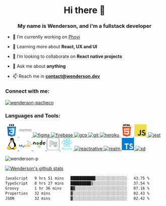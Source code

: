 <!--
**Wenderson-P/wenderson-p** is a ✨ _special_ ✨ repository because its `README.md` (this file) appears on your GitHub profile.**
-->

<h1 align="center">Hi there 👋</h1>
<h3 align="center">My name is Wenderson, and i'm a fullstack developer</h3>

- 🔭 I’m currently working on [Phovi](https://phovi.app/)

- 🌱 Learning more about **React, UX and UI**

- 👯 I’m looking to collaborate on **React native projects**

- 💬 Ask me about **anything**

- 📫 Reach me in **contact@wenderson.dev**

<h3 align="left">Connect with me:</h3>
<p align="left">
<a href="https://linkedin.com/in/wenderson-pacheco" target="blank"><img align="center" src="https://cdn.jsdelivr.net/npm/simple-icons@3.0.1/icons/linkedin.svg" alt="wenderson-pacheco" height="30" width="40" /></a>
</p>

<h3 align="left">Languages and Tools:</h3>
<p align="left"> <a href="https://www.w3schools.com/css/" target="_blank"> <img src="https://raw.githubusercontent.com/devicons/devicon/master/icons/css3/css3-original-wordmark.svg" alt="css3" width="40" height="40"/> </a> <a href="https://expressjs.com" target="_blank"> <img src="https://raw.githubusercontent.com/devicons/devicon/master/icons/express/express-original-wordmark.svg" alt="express" width="40" height="40"/> </a> <a href="https://www.figma.com/" target="_blank"> <img src="https://www.vectorlogo.zone/logos/figma/figma-icon.svg" alt="figma" width="40" height="40"/> </a> <a href="https://firebase.google.com/" target="_blank"> <img src="https://www.vectorlogo.zone/logos/firebase/firebase-icon.svg" alt="firebase" width="40" height="40"/> </a> <a href="https://cloud.google.com" target="_blank"> <img src="https://www.vectorlogo.zone/logos/google_cloud/google_cloud-icon.svg" alt="gcp" width="40" height="40"/> </a> <a href="https://git-scm.com/" target="_blank"> <img src="https://www.vectorlogo.zone/logos/git-scm/git-scm-icon.svg" alt="git" width="40" height="40"/> </a> <a href="https://heroku.com" target="_blank"> <img src="https://www.vectorlogo.zone/logos/heroku/heroku-icon.svg" alt="heroku" width="40" height="40"/> </a> <a href="https://www.w3.org/html/" target="_blank"> <img src="https://raw.githubusercontent.com/devicons/devicon/master/icons/html5/html5-original-wordmark.svg" alt="html5" width="40" height="40"/> </a> <a href="https://developer.mozilla.org/en-US/docs/Web/JavaScript" target="_blank"> <img src="https://raw.githubusercontent.com/devicons/devicon/master/icons/javascript/javascript-original.svg" alt="javascript" width="40" height="40"/> </a> <a href="https://jestjs.io" target="_blank"> <img src="https://www.vectorlogo.zone/logos/jestjsio/jestjsio-icon.svg" alt="jest" width="40" height="40"/> </a> <a href="https://www.linux.org/" target="_blank"> <img src="https://raw.githubusercontent.com/devicons/devicon/master/icons/linux/linux-original.svg" alt="linux" width="40" height="40"/> </a> <a href="https://www.mysql.com/" target="_blank"> <img src="https://raw.githubusercontent.com/devicons/devicon/master/icons/mysql/mysql-original-wordmark.svg" alt="mysql" width="40" height="40"/> </a> <a href="https://nodejs.org" target="_blank"> <img src="https://raw.githubusercontent.com/devicons/devicon/master/icons/nodejs/nodejs-original-wordmark.svg" alt="nodejs" width="40" height="40"/> </a> <a href="https://www.photoshop.com/en" target="_blank"> <img src="https://raw.githubusercontent.com/devicons/devicon/master/icons/photoshop/photoshop-line.svg" alt="photoshop" width="40" height="40"/> </a> <a href="https://reactjs.org/" target="_blank"> <img src="https://raw.githubusercontent.com/devicons/devicon/master/icons/react/react-original-wordmark.svg" alt="react" width="40" height="40"/> </a> <a href="https://reactnative.dev/" target="_blank"> <img src="https://reactnative.dev/img/header_logo.svg" alt="reactnative" width="40" height="40"/> </a> <a href="https://realm.io/" target="_blank"> <img src="https://raw.githubusercontent.com/bestofjs/bestofjs-webui/8665e8c267a0215f3159df28b33c365198101df5/public/logos/realm.svg" alt="realm" width="40" height="40"/> </a> <a href="https://www.typescriptlang.org/" target="_blank"> <img src="https://raw.githubusercontent.com/devicons/devicon/master/icons/typescript/typescript-original.svg" alt="typescript" width="40" height="40"/> </a> <a href="https://www.adobe.com/products/xd.html" target="_blank"> <img src="https://cdn.worldvectorlogo.com/logos/adobe-xd.svg" alt="xd" width="40" height="40"/> </a> </p>

<p><img align="center" src="https://github-readme-stats.vercel.app/api/top-langs?username=wenderson-p&show_icons=true&locale=en&layout=compact" alt="wenderson-p" /></p>

[![Wenderson's github stats](https://github-readme-stats.vercel.app/api?username=wenderson-p&show_icons=true&theme=tokyonight&hide=issues)](https://github.com/wenderson-p/github-readme-stats)

<!--START_SECTION:waka-->
```text
JavaScript   9 hrs 51 mins   ███████████░░░░░░░░░░░░░░   43.75 % 
TypeScript   8 hrs 27 mins   █████████▒░░░░░░░░░░░░░░░   37.54 % 
Groovy       1 hr 36 mins    █▓░░░░░░░░░░░░░░░░░░░░░░░   07.16 % 
Properties   32 mins         ▓░░░░░░░░░░░░░░░░░░░░░░░░   02.43 % 
JSON         32 mins         ▓░░░░░░░░░░░░░░░░░░░░░░░░   02.42 % 
```
<!--END_SECTION:waka-->
